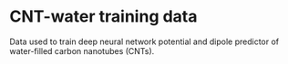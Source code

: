 # CNT-water training data

Data used to train deep neural network potential and dipole predictor of water-filled carbon nanotubes (CNTs). 

